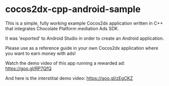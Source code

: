 # cocos2dx-cpp-android-sample

This is a simple, fully working example Cocos2dx application written in C++ that integrates
Chocolate Platform mediation Ads SDK.

It was 'exported' to Android Studio in order to create an Android application.

Please use as a reference guide in your own Cocos2dx application where you want to earn money with ads! 

Watch the demo video of this app running a rewarded ad:
https://goo.gl/RP7QfQ

And here is the interstitial demo video:
https://goo.gl/zEgCKZ
